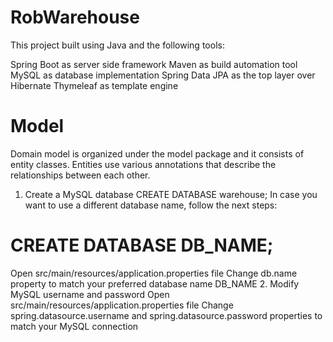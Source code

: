 # RobWarehouse

This project built using Java and the following tools:

Spring Boot as server side framework
Maven as build automation tool
MySQL as database implementation
Spring Data JPA as the top layer over Hibernate
Thymeleaf as template engine 

# Model
Domain model is organized under the model package and it consists of entity classes. Entities use various annotations that describe the relationships between each other.

1. Create a MySQL database
CREATE DATABASE warehouse;
In case you want to use a different database name, follow the next steps:

# CREATE DATABASE DB_NAME;
Open src/main/resources/application.properties file
Change db.name property to match your preferred database name DB_NAME
2. Modify MySQL username and password
Open src/main/resources/application.properties file
Change spring.datasource.username and spring.datasource.password properties to match your MySQL connection
